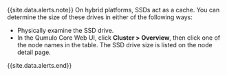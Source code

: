 {{site.data.alerts.note}}
On hybrid platforms, SSDs act as a cache. You can determine the size of these drives in either of the following ways:
<ul>
  <li>Physically examine the SSD drive.</li>
  <li>In the Qumulo Core Web UI, click <strong>Cluster &gt; Overview</strong>, then click one of the node names in the table. The SSD drive size is listed on the node detail page.</li>
</ul>
{{site.data.alerts.end}}
